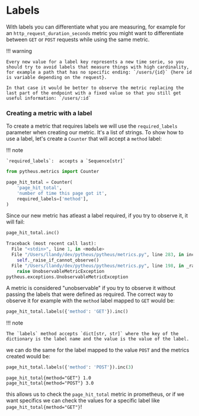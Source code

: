 # Labels

With labels you can differentiate what you are measuring, for example for an `http_request_duration_seconds` metric you might want to differentiate between `GET` or `POST` requests while using the same metric.

!!! warning


    Every new value for a label key represents a new time serie, so you should try to avoid labels that measure things with high cardinality, for example a path that has no specific ending: `/users/{id}` {here id is variable depending on the request}.

    In that case it would be better to observe the metric replacing the last part of the endpoint with a fixed value so that you still get useful information: `/users/:id`

### Creating a metric with a label

To create a metric that requires labels we will use the `required_labels` parameter when creating our metric. It's a list of strings.
To show how to use a label, let's create a `Counter` that will accept a `method` label:

!!! note

    `required_labels`:  accepts a `Sequence[str]`

```python
from pytheus.metrics import Counter

page_hit_total = Counter(
    'page_hit_total',
    'number of time this page got it',
    required_labels=['method'],
)
```

Since our new metric has atleast a label required, if you try to observe it, it will fail:

```python
page_hit_total.inc()

Traceback (most recent call last):
  File "<stdin>", line 1, in <module>
  File "/Users/llandy/dev/pytheus/pytheus/metrics.py", line 283, in inc
    self._raise_if_cannot_observe()
  File "/Users/llandy/dev/pytheus/pytheus/metrics.py", line 198, in _raise_if_cannot_observe
    raise UnobservableMetricException
pytheus.exceptions.UnobservableMetricException
```

A metric is considered "unobservable" if you try to observe it without passing the labels that were defined as required. The correct way to observe it for example with the `method` label mapped to `GET` would be:

```python
page_hit_total.labels({'method': 'GET'}).inc()
```

!!! note

    The `labels` method accepts `dict[str, str]` where the key of the dictionary is the label name and the value is the value of the label.

we can do the same for the label mapped to the value `POST` and the metrics created would be:

```python
page_hit_total.labels({'method': 'POST'}).inc(3)
```

``` title="the created time series"
page_hit_total{method="GET"} 1.0
page_hit_total{method="POST"} 3.0
```

this allows us to check the `page_hit_total` metric in prometheus, or if we want specifics we can check the values for a specific label like `page_hit_total{method="GET"}`!

